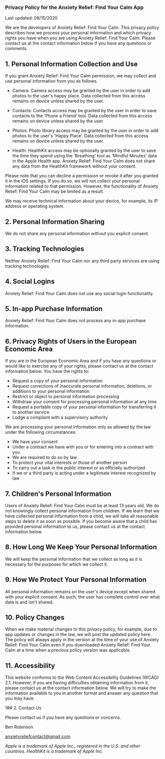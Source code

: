 ### Privacy Policy for the Anxiety Relief: Find Your Calm App

Last updated: 08/15/2020 

We are the developers of Anxiety Relief: Find Your Calm. This privacy policy describes how we process your personal information and which privacy rights you have when you are using Anxiety Relief: Find Your Calm. Please contact us at the contact information below if you have any questions or comments.

## 1. Personal Information Collection and Use

If you grant Anxiety Relief: Find Your Calm permission, we may collect and use personal information from you as follows.

- Camera: Camera access may be granted by the user in order to add photos to the user's happy place. Data collected from this access remains on device unless shared by the user.

- Contacts: Contacts access may be granted by the user in order to save contacts to the 'Phone a Friend' tool. Data collected from this access remains on device unless shared by the user.

- Photos: Photo library access may be granted by the user in order to add photos to the user's 'Happy Place'. Data collected from this access remains on device unless shared by the user.

- Health: HealthKit access may be optionally granted by the user to save the time they spend using the 'Breathing' tool as 'Mindful Minutes' data in the Apple Health app. Anxiety Relief: Find Your Calm does not share any data from the HealthKit framework without your consent.

Please note that you can decline a permission or revoke it after you granted it in the iOS settings. If you do so, we will not collect your personal information related to that permission. However, the functionality of Anxiety Relief: Find Your Calm may be limited as a result.

We may receive technical information about your device, for example, its IP address or operating system.


## 2. Personal Information Sharing

We do not share any personal information without you explicit consent.


## 3. Tracking Technologies

Neither Anxiety Relief: Find Your Calm nor any third party services are using tracking technologies.


## 4. Social Logins

Anxiety Relief: Find Your Calm does not use any social login functionality.


## 5. In-app Purchase Information

Anxiety Relief: Find Your Calm does not process any in-app purchase information.


## 6. Privacy Rights of Users in the European Economic Area

If you are in the European Economic Area and if you have any questions or would like to exercise any of your rights, please contact us at the contact information below. You have the rights to:

- Request a copy of your personal information
- Request corrections of inaccurate personal information, deletions, or additions to your personal information
- Restrict or object to personal information processing
- Withdraw your consent for processing personal information at any time
- Request a portable copy of your personal information for transferring it to another service
- Lodge a complaint with a supervisory authority

We are processing your personal information only as allowed by the law under the following circumstances:

- We have your consent
- Under a contract we have with you or for entering into a contract with you
- We are required to do so by law
- To protect your vital interests or those of another person
- To carry out a task in the public interest or as officially authorized
- If we or a third party is acting under a legitimate interest recognized by law

## 7. Children's Personal Information

Users of Anxiety Relief: Find Your Calm must be at least 13 years old. We do not knowingly collect personal information from children. If we learn that we have collected personal information from a child, we will take all reasonable steps to delete it as soon as possible. If you become aware that a child has provided personal information to us, please contact us at the contact information below.

## 8. How Long We Keep Your Personal Information

We will keep the personal information that we collect as long as it is necessary for the purposes for which we collect it.


## 9. How We Protect Your Personal Information

All personal information remains on the user's device except when shared with your explicit consent. As such, the user has complete control over what data is and isn't shared.


## 10. Policy Changes

When we make material changes to this privacy policy, for example, due to app updates or changes in the law, we will post the updated policy here. The policy will always apply in the version at the time of your use of Anxiety Relief: Find Your Calm even if you downloaded Anxiety Relief: Find Your Calm at a time when a previous policy version was applicable.


## 11. Accessibility

This website conforms to the Web Content Accessibility Guidelines (WCAG) 2.1. However, if you are having difficulties obtaining information from it, please contact us at the contact information below. We will try to make the information available to you in another format and answer any question that you may have.


1## 2. Contact Us

Please contact us if you have any questions or concerns.

Ben Robinson

<anxietyreliefcontact@gmail.com>

*Apple is a trademark of Apple Inc., registered in the U.S. and other countries. HealthKit is a trademark of Apple Inc.*
